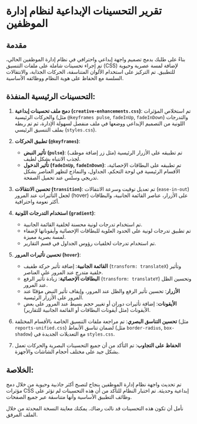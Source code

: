 # تقرير التحسينات الإبداعية لنظام إدارة الموظفين

## مقدمة

بناءً على طلبك بدمج تصميم واجهة إبداعي واحترافي في نظام إدارة الموظفين الحالي، تم إجراء تحسينات شاملة على ملفات التنسيق (CSS) لإضافة لمسة عصرية وحيوية للتطبيق. تم التركيز على استخدام الألوان المتناسقة، الحركات الجذابة، والانتقالات السلسة مع الحفاظ على هوية النظام ووظائفه الأساسية.

## التحسينات الرئيسية المنفذة:

1.  **دمج ملف تحسينات إبداعية (`creative-enhancements.css`)**: تم استخلاص المؤثرات والحركات الرئيسية (مثل `@keyframes pulse`, `fadeInUp`, `fadeInDown`) والتدرجات اللونية من التصميم الإبداعي ووضعها في ملف منفصل لسهولة الإدارة، ثم تم ربطه بملف التنسيق الرئيسي (`styles.css`).

2.  **تطبيق الحركات (`@keyframes`)**:
    *   **تأثير النبض (`pulse`)**: تم تطبيقه على الأزرار الرئيسية (مثل زر إضافة موظف) لجذب الانتباه بشكل لطيف.
    *   **تأثير الدخول (`fadeInUp`, `fadeInDown`)**: تم تطبيقه على البطاقات الإحصائية، الأقسام الرئيسية في لوحة التحكم، الجداول، والنماذج لتظهر العناصر بشكل تدريجي وسلس عند تحميل الصفحة.

3.  **تحسين الانتقالات (`transition`)**: تم تعديل توقيت وسرعة الانتقالات (`ease-in-out`) لجعل التأثيرات عند المرور (hover) على الأزرار، عناصر القائمة الجانبية، والبطاقات أكثر نعومة واحترافية.

4.  **استخدام التدرجات اللونية (`gradient`)**:
    *   تم استخدام تدرجات لونية محسنة لخلفية القائمة الجانبية.
    *   تم تطبيق تدرجات لونية على الحدود العلوية للبطاقات الإحصائية وأيقوناتها لإضفاء لمسة بصرية مميزة.
    *   تم استخدام تدرجات لخلفيات رؤوس الجداول في قسم التقارير.

5.  **تحسين تأثيرات المرور (`hover`)**:
    *   **القائمة الجانبية**: إضافة تأثير حركة طفيف (`transform: translateX`) وتأثير خلفية متدرج عند المرور على العناصر.
    *   **البطاقات الإحصائية**: زيادة تأثير الرفع (`transform: translateY`) وتحسين الظل عند المرور.
    *   **الأزرار**: تحسين تأثير الرفع والظل عند المرور، وإيقاف تأثير النبض مؤقتًا عند المرور على الأزرار الرئيسية.
    *   **الأيقونات**: إضافة تأثيرات دوران أو تغيير حجم بسيط عند المرور على بعض الأيقونات (مثل أيقونات البطاقات أو القائمة الجانبية للتقارير).

6.  **تحسين التناسق البصري**: تم مراجعة ملفات التنسيق الخاصة بالأقسام المختلفة (مثل `reports-unified.css`) لضمان تناسق الأنماط (مثل `border-radius`, `box-shadow`) مع التعديلات الجديدة في `styles.css`.

7.  **الحفاظ على التجاوب**: تم التأكد من أن جميع التحسينات البصرية والحركات تعمل بشكل جيد على مختلف أحجام الشاشات والأجهزة.

## الخلاصة:

تم تحديث واجهة نظام إدارة الموظفين بنجاح لتصبح أكثر جاذبية وحيوية من خلال دمج مؤثرات CSS إبداعية وحديثة. تم اختبار النظام للتأكد من أن هذه التحسينات لم تؤثر على وظائف التطبيق الأساسية وأنها متناسقة عبر جميع الصفحات.

نأمل أن تكون هذه التحسينات قد نالت رضاك. يمكنك معاينة النسخة المحدثة من خلال الملف المرفق.

